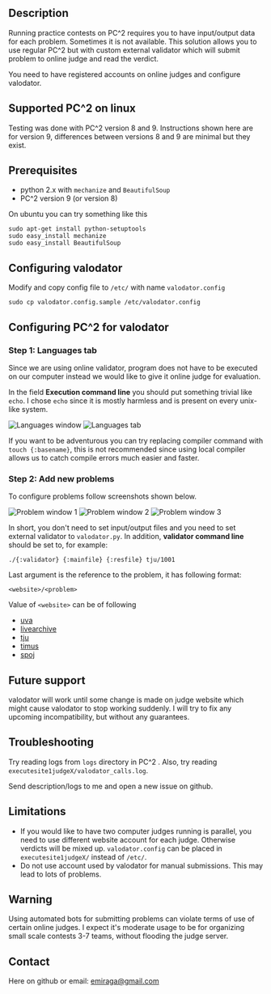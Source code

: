 ## Description

Running practice contests on PC^2 requires you to have input/output data for
each problem. Sometimes it is not available. This solution allows you to use
regular PC^2 but with custom external validator which will submit problem to
online judge and read the verdict.

You need to have registered accounts on online judges and configure valodator.

## Supported PC^2 on linux

Testing was done with PC^2 version 8 and 9. Instructions shown here are for 
version 9, differences between versions 8 and 9 are minimal but they exist.

## Prerequisites

* python 2.x with `mechanize` and `BeautifulSoup`
* PC^2 version 9 (or version 8)

On ubuntu you can try something like this

    sudo apt-get install python-setuptools
    sudo easy_install mechanize
    sudo easy_install BeautifulSoup

## Configuring valodator

Modify and copy config file to `/etc/` with name `valodator.config`

    sudo cp valodator.config.sample /etc/valodator.config

## Configuring PC^2 for valodator

### Step 1: Languages tab

Since we are using online validator, program does not have to be executed
on our computer instead we would like to give it online judge for evaluation.

In the field **Execution command line** you should put something trivial like
`echo`. I chose `echo` since it is mostly harmless and is present on every 
unix-like system.

![Languages window](http://imgur.com/yTuDY.png) 
![Languages tab](http://imgur.com/hsYDe.png)

If you want to be adventurous you can try replacing compiler command with
`touch {:basename}`, this is not recommended since using local compiler
allows us to catch compile errors much easier and faster.

### Step 2: Add new problems

To configure problems follow screenshots shown below.

![Problem window 1](http://imgur.com/9cV1H.png) 
![Problem window 2](http://imgur.com/2GNzv.png) 
![Problem window 3](http://imgur.com/eQZlF.png)

In short, you don't need to set input/output files and you need to set
external validator to `valodator.py`. In addition, **validator command line**
should be  set to, for example:

    ./{:validator} {:mainfile} {:resfile} tju/1001

Last argument is the reference to the problem, it has following format:

    <website>/<problem>

Value of `<website>` can be of following

* [uva](http://uva.onlinejudge.org/)
* [livearchive](http://acmicpc-live-archive.uva.es/nuevoportal/)
* [tju](http://acm.tju.edu.cn/toj/)
* [timus](http://acm.timus.ru/)
* [spoj](http://www.spoj.pl/)

## Future support

valodator will work until some change is made on judge website which might
cause valodator to stop working suddenly. I will try to fix any upcoming
incompatibility, but without any guarantees.

## Troubleshooting

Try reading logs from `logs` directory in PC^2 . Also, try reading
`executesite1judgeX/valodator_calls.log`.

Send description/logs to me and open a new issue on github.

## Limitations

* If you would like to have two computer judges running is parallel,
  you need to use different website account for each judge. Otherwise
  verdicts will be mixed up. `valodator.config` can be placed in
  `executesite1judgeX/` instead of `/etc/`.
* Do not use account used by valodator for manual submissions.
  This may lead to lots of problems.

## Warning

Using automated bots for submitting problems can violate terms of use
of certain online judges. I expect it's moderate usage to be for organizing
small scale contests 3-7 teams, without flooding the judge server.

## Contact

Here on github or email: [emiraga@gmail.com](mailto:emiraga@gmail.com)

